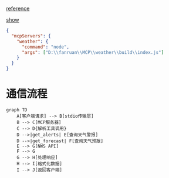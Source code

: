 [reference](https://modelcontextprotocol.io/quickstart/server#claude-for-desktop-integration-issues)

[show](https://claude.ai/share/2eb48931-2fd3-4522-9174-f92603225029)

```json
{
  "mcpServers": {
    "weather": {
      "command": "node",
      "args": ["D:\\fanruan\\MCP\\weather\\build\\index.js"]
    }
  }
}
```


# 通信流程
```
graph TD
    A[客户端请求] --> B[stdio传输层]
    B --> C[MCP服务器]
    C --> D{解析工具调用}
    D -->|get_alerts| E[查询天气警报]
    D -->|get_forecast| F[查询天气预报]
    E --> G[NWS API]
    F --> G
    G --> H[处理响应]
    H --> I[格式化数据]
    I --> J[返回客户端]
```